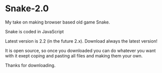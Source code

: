 # Snake-2.0

My take on making browser based old game Snake.

Snake is coded in JavaScript

Latest version is 2.2 (in the future 2.x).
Download always the latest version!

It is open source, so once you downloaded you can do whatever you want with it exept coping and pasting all files and making them your own.

Thanks for downloading.
